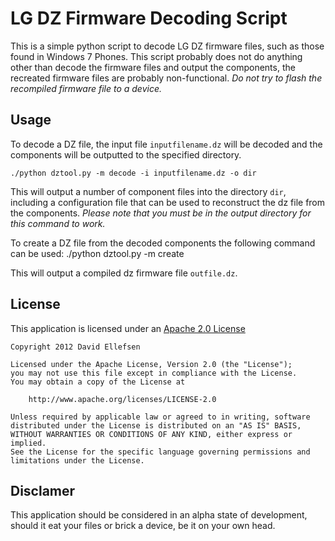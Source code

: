 LG DZ Firmware Decoding Script
==============================

This is a simple python script to decode LG DZ firmware files, such as those found in Windows 7 Phones. This script probably does not do anything other than decode the firmware files and output the components, the recreated firmware files are probably non-functional. *Do not try to flash the recompiled firmware file to a device.*

Usage
-----

To decode a DZ file, the input file ```inputfilename.dz``` will be decoded and the components will be outputted to the specified directory.

	./python dztool.py -m decode -i inputfilename.dz -o dir

This will output a number of component files into the directory ```dir```, including a configuration file that can be used to reconstruct the dz file from the components. *Please note that you must be in the output directory for this command to work.*

To create a DZ file from the decoded components the following command can be used:
	./python dztool.py -m create

This will output a compiled dz firmware file ```outfile.dz```.

License
-------

This application is licensed under an [Apache 2.0 License](http://www.apache.org/licenses/LICENSE-2.0.html)

    Copyright 2012 David Ellefsen

    Licensed under the Apache License, Version 2.0 (the "License");
    you may not use this file except in compliance with the License.
    You may obtain a copy of the License at

        http://www.apache.org/licenses/LICENSE-2.0

    Unless required by applicable law or agreed to in writing, software
    distributed under the License is distributed on an "AS IS" BASIS,
    WITHOUT WARRANTIES OR CONDITIONS OF ANY KIND, either express or implied.
    See the License for the specific language governing permissions and
    limitations under the License.

Disclamer
---------

This application should be considered in an alpha state of development, should it eat your files or brick a device, be it on your own head.
